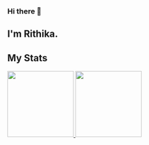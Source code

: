 ### Hi there 👋

## I'm Rithika.


## My Stats
<p>
<a href="https://github.com/rithikasilva">
  <img height="150em" src="https://github-readme-stats.vercel.app/api?username=rithikasilva&show_icons=truetrue&theme=darcula&hide_border=true&hide=issues,contribs&bg_color=00000000&count_private=true" />
  <img height="150em" src="https://github-readme-stats-eight-theta.vercel.app/api/top-langs/?username=rithikasilva&true&theme=darcula&hide_border=true&hide=issues,contribs&bg_color=00000000&layout=compact&exclude_lang=" />
</a>
</p>


<!--
**rithikasilva/rithikasilva** is a ✨ _special_ ✨ repository because its `README.md` (this file) appears on your GitHub profile.

Here are some ideas to get you started:

- 🔭 I’m currently working on ...
- 🌱 I’m currently learning ...
- 👯 I’m looking to collaborate on ...
- 🤔 I’m looking for help with ...
- 💬 Ask me about ...
- 📫 How to reach me: ...
- 😄 Pronouns: ...
- ⚡ Fun fact: ...
-->
